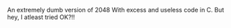 An extremely dumb version of 2048
With excess and useless code in C.
But hey, I atleast tried OK?!!
